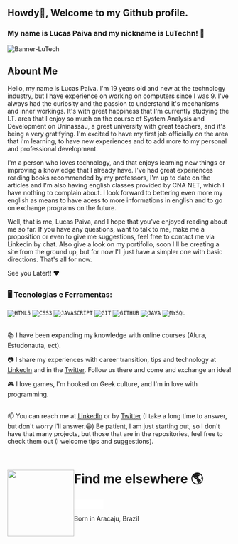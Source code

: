 ## Howdy👋, Welcome to my Github profile.
### My name is Lucas Paiva and my nickname is LuTechn! 🤖
<img src="https://i.ibb.co/k0Brp84/banner-Lu-Tech.jpg" alt="Banner-LuTech">


## Abount Me

Hello, my name is Lucas Paiva. I'm 19 years old and new at the technology industry, but I have experience on working on computers since I was 9. I've always had the curiosity and the passion to understand it's mechanisms and inner workings. 
  It's with great happiness that I'm currently studying the I.T. area that I enjoy so much on the course of System Analysis and Development on Uninassau, a great university with great teachers, and it's being a very gratifying.
  I'm excited to have my first job officially on the area that i'm learning, to have new experiences and to add more to my personal and professional development.

 I'm a person who loves technology, and that enjoys learning new things or improving a knowledge that I already have. I've had great experiences reading books recommended by my professors, I'm up to date on the articles and I'm also having english classes provided by CNA NET, which I have nothing to complain about. I look forward to bettering even more my english as means to have acess to more informations in english and to go on exchange programs on the future.

  Well, that is me, Lucas Paiva, and I hope that you've enjoyed reading about me so far. If you have any questions, want to talk to me, make me a proposition or even to give me suggestions, feel free to contact me via Linkedin by chat. Also give a look on my portifolio, soon I'll be creating a site from the ground up, but for now I'll just have a simpler one with basic directions.
 That's all for now.

See you Later!! ♥
<br>

##

### 🖥️ Tecnologias e Ferramentas: 
<!--<img width="300px" align="right" src="">-->
<code><img width="40px" src="https://cdn.jsdelivr.net/gh/devicons/devicon/icons/html5/html5-original-wordmark.svg" title = "HTML5"/></code>
<code><img width="40px" src="https://cdn.jsdelivr.net/gh/devicons/devicon/icons/css3/css3-original-wordmark.svg" title = "CSS3"/></code>
<code><img width="40px" src="https://cdn.jsdelivr.net/gh/devicons/devicon/icons/javascript/javascript-original.svg" title = "JAVASCRIPT"/></code>
<code><img width="40px" src="https://cdn.jsdelivr.net/gh/devicons/devicon/icons/git/git-original.svg" title = "GIT"/></code>
<code><img width="40px" src="https://cdn.jsdelivr.net/gh/devicons/devicon/icons/github/github-original.svg" title = "GITHUB"/></code>
<code><img width="40px" src="https://cdn.jsdelivr.net/gh/devicons/devicon/icons/java/java-original.svg" title = "JAVA"/></code>
<code><img width="40px" src="https://cdn.jsdelivr.net/gh/devicons/devicon/icons/mysql/mysql-original.svg" title = "MYSQL"/></code>
<br>
<br>

<div display="inline-block">
 <!--<p align="left">🤿 I am part of the students at <a href="https://www.alura.com.br/">Alura</a>;</p>-->
 <p align="left">📚 I have been expanding my knowledge with online courses (Alura, Estudonauta, ect).</p>
 <p align="left">📷 I share my experiences with career transition, tips and technology at <a href="https://www.linkedin.com/in/lucaspaivaso/">Linkedln</a> and in the <a href="https://twitter.com/LuTechn">Twitter</a>. Follow us there and come and exchange an idea!</p>
 <p align="left">🎮 I love games, I'm hooked on Geek culture, and I'm in love with programming.</p>
</div>
<br>
📫 You can reach me at <a href="https://www.linkedin.com/in/lucaspaivaso/">Linkedln</a> or by <a href="https://twitter.com/LuTechn">Twitter</a> (I take a long time to answer, but don't worry I'll answer.😁) Be patient, I am just starting out, so I don't have that many projects, but those that are in the repositories, feel free to check them out (I welcome tips and suggestions).
<br>
<br>
<div dsplay="inline-block">
 <a href="https://beacons.ai/lutechn"><img align="left" width="150" height="150" src="https://i.ibb.co/FV747kB/octocat-1661920177928.png"></a>
 
 <h1 align="left"> Find me elsewhere 🌎</h1>
 <a href="https://www.instagram.com/LuTechn/" target="_blank"><img align="left" alt="Instagram" width="22px" src="https://github.com/Aakarsh-B/trying-repos/blob/master/insta.svg" />
<a href="[https://twitter.com/jeniblo_dev](https://twitter.com/LuTechn)" target="_blank"><img align="left" alt="Twitter" width="22px" src="https://github.com/Aakarsh-B/trying-repos/blob/master/twitter.svg" />
<a href="https://www.linkedin.com/in/lucaspaivaso/" target="_blank"><img align="left" alt="LinkedIn" width="22px" src="https://github.com/Aakarsh-B/trying-repos/blob/master/linkedin.svg" /></a>

</div>
<br>
<br>
Born in Aracaju, Brazil
